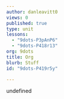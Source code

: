```yaml
---
author: danleavitt0
views: 0
published: true
type: unit
lessons: 
  - "9dots-P3pAnP6"
  - "9dots-P418r13"
org: 9dots
title: Org
blurb: Stuff
id: "9dots-P419r5y"

---
```


undefined
